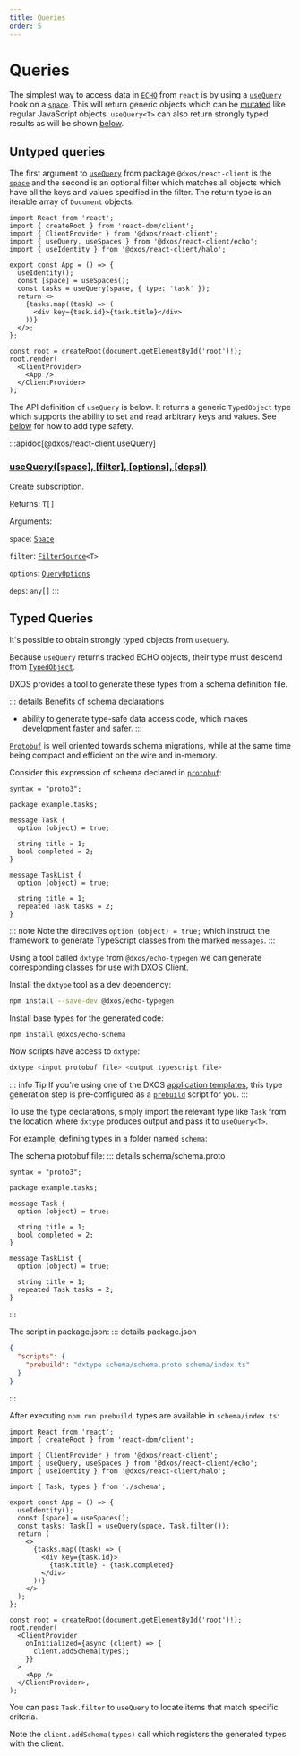 ```yaml
---
title: Queries
order: 5
---
```


# Queries

The simplest way to access data in [`ECHO`](../platform) from `react` is by using a [`useQuery`](/api/@dxos/react-client/functions#usequery-space-filter) hook on a [`space`](../glossary#space). This will return generic objects which can be [mutated](./mutations) like regular JavaScript objects. `useQuery<T>` can also return strongly typed results as will be shown [below](#typed-queries).

## Untyped queries

The first argument to [`useQuery`](/api/@dxos/react-client/functions#usequery-space-filter) from package `@dxos/react-client` is the [`space`](../glossary#space) and the second is an optional filter which matches all objects which have all the keys and values specified in the filter. The return type is an iterable array of `Document` objects.

```tsx{10} file=./snippets/use-query.tsx#L5-
import React from 'react';
import { createRoot } from 'react-dom/client';
import { ClientProvider } from '@dxos/react-client';
import { useQuery, useSpaces } from '@dxos/react-client/echo';
import { useIdentity } from '@dxos/react-client/halo';

export const App = () => {
  useIdentity();
  const [space] = useSpaces();
  const tasks = useQuery(space, { type: 'task' });
  return <>
    {tasks.map((task) => (
      <div key={task.id}>{task.title}</div>
    ))}
  </>;
};

const root = createRoot(document.getElementById('root')!);
root.render(
  <ClientProvider>
    <App />
  </ClientProvider>
);
```

The API definition of `useQuery` is below. It returns a generic `TypedObject` type which supports the ability to set and read arbitrary keys and values. See [below](#typed-queries) for how to add type safety.

:::apidoc[@dxos/react-client.useQuery]
### [useQuery(\[space\], \[filter\], \[options\], \[deps\])](https://github.com/dxos/dxos/blob/235256b25/packages/sdk/react-client/src/echo/useQuery.ts#L17)

Create subscription.

Returns: <code>T\[]</code>

Arguments:

`space`: <code>[Space](/api/@dxos/react-client/interfaces/Space)</code>

`filter`: <code>[FilterSource](/api/@dxos/react-client/types/FilterSource)\<T></code>

`options`: <code>[QueryOptions](/api/@dxos/react-client/interfaces/QueryOptions)</code>

`deps`: <code>any\[]</code>
:::

## Typed Queries

It's possible to obtain strongly typed objects from `useQuery`.

Because `useQuery` returns tracked ECHO objects, their type must descend from [`TypedObject`](/api/@dxos/client/classes/TypedObject).

DXOS provides a tool to generate these types from a schema definition file.

::: details Benefits of schema declarations

* ability to generate type-safe data access code, which makes development faster and safer.
  :::

[`Protobuf`](https://protobuf.dev/) is well oriented towards schema migrations, while at the same time being compact and efficient on the wire and in-memory.

Consider this expression of schema declared in [`protobuf`](https://protobuf.dev/):

```protobuf{6,13} file=./snippets/schema.proto
syntax = "proto3";

package example.tasks;

message Task {
  option (object) = true;

  string title = 1;
  bool completed = 2;
}

message TaskList {
  option (object) = true;

  string title = 1;
  repeated Task tasks = 2;
}
```

::: note
Note the directives `option (object) = true;` which instruct the framework to generate TypeScript classes from the marked `messages`.
:::

Using a tool called `dxtype` from `@dxos/echo-typegen` we can generate corresponding classes for use with DXOS Client.

Install the `dxtype` tool as a dev dependency:

```bash
npm install --save-dev @dxos/echo-typegen
```

Install base types for the generated code:

```
npm install @dxos/echo-schema
```

Now scripts have access to `dxtype`:

```bash
dxtype <input protobuf file> <output typescript file>
```

::: info Tip
If you're using one of the DXOS [application templates](../cli/app-templates), this type generation step is pre-configured as a [`prebuild`](https://docs.npmjs.com/cli/v9/using-npm/scripts#pre--post-scripts) script for you.
:::

To use the type declarations, simply import the relevant type like `Task` from the location where `dxtype` produces output and pass it to `useQuery<T>`.

For example, defining types in a folder named `schema`:

The schema protobuf file:
::: details schema/schema.proto

```protobuf{6,13} file=./snippets/schema.proto
syntax = "proto3";

package example.tasks;

message Task {
  option (object) = true;

  string title = 1;
  bool completed = 2;
}

message TaskList {
  option (object) = true;

  string title = 1;
  repeated Task tasks = 2;
}
```

:::

The script in package.json:
::: details package.json

```json
{
  "scripts": {
    "prebuild": "dxtype schema/schema.proto schema/index.ts"
  }
}
```

:::

After executing `npm run prebuild`, types are available in `schema/index.ts`:

```tsx{7,12} file=./snippets/use-query-typed.tsx#L5-
import React from 'react';
import { createRoot } from 'react-dom/client';

import { ClientProvider } from '@dxos/react-client';
import { useQuery, useSpaces } from '@dxos/react-client/echo';
import { useIdentity } from '@dxos/react-client/halo';

import { Task, types } from './schema';

export const App = () => {
  useIdentity();
  const [space] = useSpaces();
  const tasks: Task[] = useQuery(space, Task.filter());
  return (
    <>
      {tasks.map((task) => (
        <div key={task.id}>
          {task.title} - {task.completed}
        </div>
      ))}
    </>
  );
};

const root = createRoot(document.getElementById('root')!);
root.render(
  <ClientProvider
    onInitialized={async (client) => {
      client.addSchema(types);
    }}
  >
    <App />
  </ClientProvider>,
);
```

You can pass `Task.filter` to `useQuery` to locate items that match specific criteria.

Note the `client.addSchema(types)` call which registers the generated types with the client.
